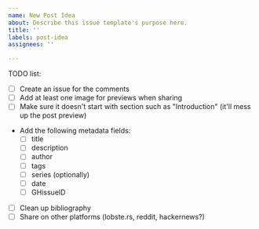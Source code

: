```yaml
---
name: New Post Idea
about: Describe this issue template's purpose here.
title: ''
labels: post-idea
assignees: ''

---
```


TODO list:

- [ ] Create an issue for the comments
- [ ] Add at least one image for previews when sharing
- [ ] Make sure it doesn't start with section such as "Introduction" (it'll mess up the post preview)
- Add the following metadata fields:
  + [ ] title
  + [ ] description
  + [ ] author
  + [ ] tags
  + [ ] series (optionally)
  + [ ] date
  + [ ] GHissueID
- [ ] Clean up bibliography
- [ ] Share on other platforms (lobste.rs, reddit, hackernews?)
